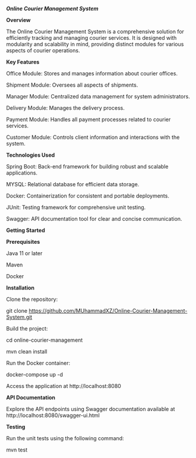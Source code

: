 ***Online Courier Management System***


**Overview**

The Online Courier Management System is a comprehensive solution for efficiently tracking and managing courier services. It is designed with modularity and scalability in mind, providing distinct modules for various aspects of courier operations.

**Key Features**

Office Module: Stores and manages information about courier offices.

Shipment Module: Oversees all aspects of shipments.

Manager Module: Centralized data management for system administrators.

Delivery Module: Manages the delivery process.

Payment Module: Handles all payment processes related to courier services.

Customer Module: Controls client information and interactions with the system.

**Technologies Used**

Spring Boot: Back-end framework for building robust and scalable applications.

MYSQL: Relational database for efficient data storage.

Docker: Containerization for consistent and portable deployments.

JUnit: Testing framework for comprehensive unit testing.

Swagger: API documentation tool for clear and concise communication.

**Getting Started**

**Prerequisites**

Java 11 or later

Maven

Docker

**Installation**

Clone the repository:



git clone https://github.com/MUhammadXZ/Online-Courier-Management-System.git

Build the project:



cd online-courier-management

mvn clean install

Run the Docker container:



docker-compose up -d

Access the application at http://localhost:8080

**API Documentation**

Explore the API endpoints using Swagger documentation available at http://localhost:8080/swagger-ui.html

**Testing**

Run the unit tests using the following command:



mvn test
